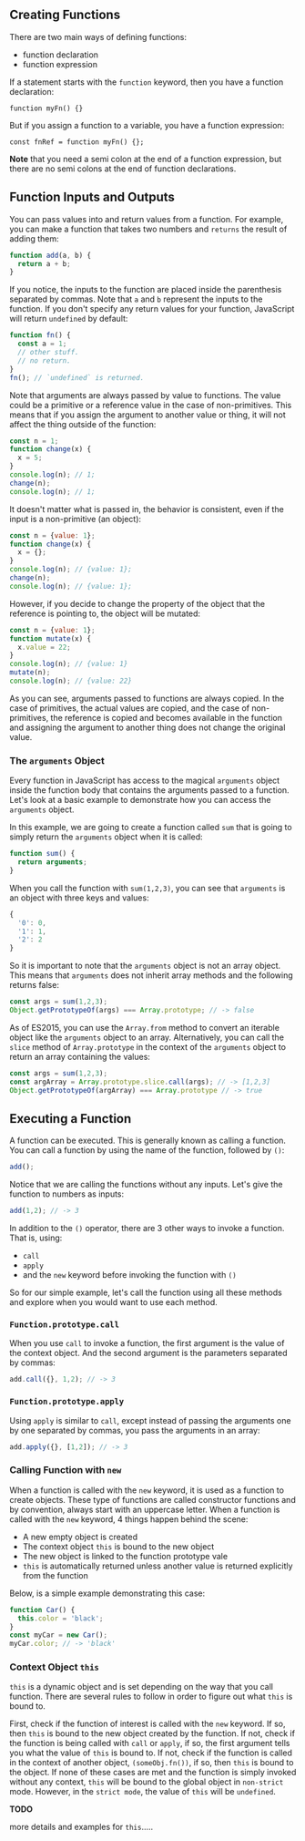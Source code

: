 ## Creating Functions

There are two main ways of defining functions:

- function declaration
- function expression

If a statement starts with the `function` keyword, then you have a function declaration:

`function myFn() {}`

But if you assign a function to a variable, you have a function expression:

`const fnRef = function myFn() {};`

**Note** that you need a semi colon at the end of a function expression, but there are no semi colons at the end of function declarations.

## Function Inputs and Outputs

You can pass values into and return values from a function. For example, you can make a function that takes two numbers and `returns` the result of adding them:

```javascript
function add(a, b) {
  return a + b;
}
```

If you notice, the inputs to the function are placed inside the parenthesis separated by commas. Note that `a` and `b` represent the inputs to the function. If you don't specify any return values for your function, JavaScript will return `undefined` by default:

```javascript
function fn() {
  const a = 1;
  // other stuff.
  // no return.
}
fn(); // `undefined` is returned.
```
Note that arguments are always passed by value to functions. The value could be a primitive or a reference value in the case of non-primitives. This means that if you assign the argument to another value or thing, it will not affect the thing outside of the function:

```javascript
const n = 1;
function change(x) {
  x = 5;
}
console.log(n); // 1;
change(n);
console.log(n); // 1;
```

It doesn't matter what is passed in, the behavior is consistent, even if the input is a non-primitive (an object):

```javascript
const n = {value: 1};
function change(x) {
  x = {};
}
console.log(n); // {value: 1};
change(n);
console.log(n); // {value: 1};
```

However, if you decide to change the property of the object that the reference is pointing to, the object will be mutated:

```javascript
const n = {value: 1};
function mutate(x) {
  x.value = 22;
}
console.log(n); // {value: 1}
mutate(n);
console.log(n); // {value: 22}
```

As you can see, arguments passed to functions are always copied. In the case of primitives, the actual values are copied, and the case of non-primitives, the reference is copied and becomes available in the function and assigning the argument to another thing does not change the original value.


### The `arguments` Object

Every function in JavaScript has access to the magical `arguments` object inside the function body that contains the arguments passed to a function. Let's look at a basic example to demonstrate how you can access the `arguments` object.

In this example, we are going to create a function called `sum` that is going to simply return the `arguments` object when it is called:

```javascript
function sum() {
  return arguments;
}
```

When you call the function with `sum(1,2,3)`, you can see that `arguments` is an object with three keys and values:

```javascript
{
  '0': 0,
  '1': 1,
  '2': 2
}
```
So it is important to note that the `arguments` object is not an array object. This means that `arguments` does not inherit array methods and the following returns false:

```javascript
const args = sum(1,2,3);
Object.getPrototypeOf(args) === Array.prototype; // -> false
```

As of ES2015, you can use the `Array.from` method to convert an iterable object like the `arguments` object to an array. Alternatively, you can call the `slice` method of `Array.prototype` in the context of the `arguments` object to return an array containing the values:

```javascript
const args = sum(1,2,3);
const argArray = Array.prototype.slice.call(args); // -> [1,2,3]
Object.getPrototypeOf(argArray) === Array.prototype // -> true
```

## Executing a Function

A function can be executed. This is generally known as calling a function. You can call a function by using the name of the function, followed by `()`:

```javascript
add();
```

Notice that we are calling the functions without any inputs. Let's give the function to numbers as inputs:

```javascript
add(1,2); // -> 3
```

In addition to the `()` operator, there are 3 other ways to invoke a function. That is, using:

- `call`
- `apply`
- and the `new` keyword before invoking the function with `()`

So for our simple example, let's call the function using all these methods and explore when you would want to use each method.

### `Function.prototype.call`

When you use `call` to invoke a function, the first argument is the value of the context object. And the second argument is the parameters separated by commas:

```javascript
add.call({}, 1,2); // -> 3
```

### `Function.prototype.apply`

Using `apply` is similar to `call`, except instead of passing the arguments one by one separated by commas, you pass the arguments in an array:

```javascript
add.apply({}, [1,2]); // -> 3
```


### Calling Function with `new`

When a function is called with the `new` keyword, it is used as a function to create objects. These type of functions are called constructor functions and by convention, always start with an uppercase letter. When a function is called with the `new` keyword, 4 things happen behind the scene:

- A new empty object is created
- The context object `this` is bound to the new object
- The new object is linked to the function prototype vale
- `this` is automatically returned unless another value is returned explicitly from the function

Below, is a simple example demonstrating this case:

```javascript
function Car() {
  this.color = 'black';
}
const myCar = new Car();
myCar.color; // -> 'black'
```

### Context Object `this`

`this` is a dynamic object and is set depending on the way that you call function. There are several rules to follow in order to figure out what `this` is bound to.

First, check if the function of interest is called with the `new` keyword. If so, then `this` is bound to the new object created by the function. If not, check if the function is being called with `call` or `apply`, if so, the first argument tells you what the value of `this` is bound to. If not, check if the function is called in the context of another object, `(someObj.fn())`, if so, then `this` is bound to the object. If none of these cases are met and the function is simply invoked without any context, `this` will be bound to the global object in `non-strict` mode. However, in the `strict mode`, the value of `this` will be `undefined`.

**TODO**

more details and examples for `this`.....










